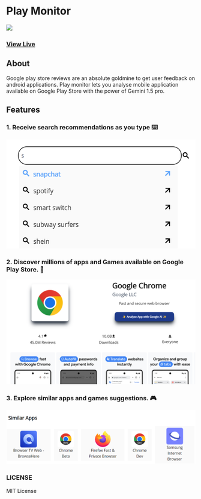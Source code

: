 # Play Monitor
<img src="src/assets/playstorelogo.avif">

### [View Live](https://playmonitor.vercel.app/)

## About

Google play store reviews are an absolute goldmine to get user feedback on android applications. Play monitor lets you analyse mobile application available on Google Play Store with the power of Gemini 1.5 pro.

## Features

### 1. Receive search recommendations as you type ⌨️
<img src='src/assets/searchPreview.png'>

### 2. Discover millions of apps and Games available on Google Play Store. 🔎
<img src='src/assets/discoverPreview.png'>

### 3. Explore similar apps and games suggestions. 🎮
<img src='src/assets/similar.png'>


### LICENSE
MIT License